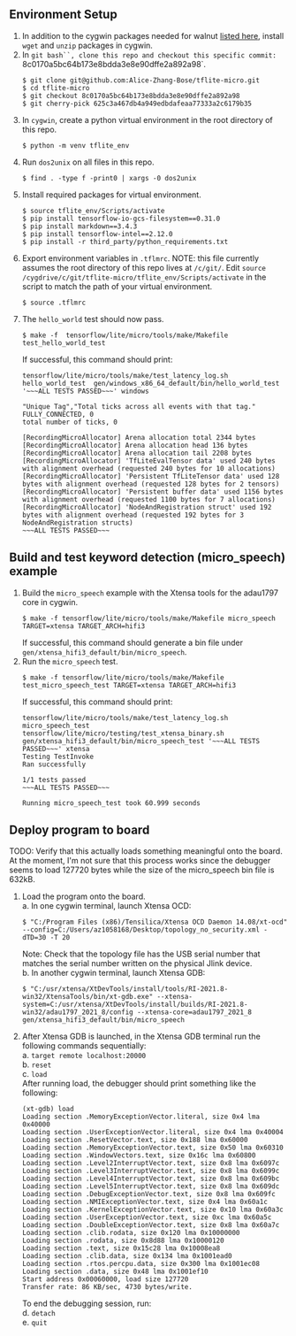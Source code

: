 ## Environment Setup
1. In addition to the cygwin packages needed for walnut [listed here](https://wiki.bose.com/pages/viewpage.action?spaceKey=CER&title=Walnut+-+Development+Environment+Setup#WalnutDevelopmentEnvironmentSetup-TerminalSetup:Cygwin), install `wget` and `unzip` packages in cygwin.
2. In `git bash``, clone this repo and checkout this specific commit: `8c0170a5bc64b173e8bdda3e8e90dffe2a892a98`.
   ```
   $ git clone git@github.com:Alice-Zhang-Bose/tflite-micro.git
   $ cd tflite-micro
   $ git checkout 8c0170a5bc64b173e8bdda3e8e90dffe2a892a98
   $ git cherry-pick 625c3a467db4a949edbdafeaa77333a2c6179b35
   ```
3. In `cygwin`, create a python virtual environment in the root directory of this repo.
   ```
   $ python -m venv tflite_env
   ```
4. Run `dos2unix` on all files in this repo.
   ```
   $ find . -type f -print0 | xargs -0 dos2unix
   ```
5. Install required packages for virtual environment.
    ```
    $ source tflite_env/Scripts/activate
    $ pip install tensorflow-io-gcs-filesystem==0.31.0
    $ pip install markdown==3.4.3
    $ pip install tensorflow-intel==2.12.0
    $ pip install -r third_party/python_requirements.txt
    ```
6. Export environment variables in `.tflmrc`. NOTE: this file currently assumes the root directory of this repo lives at `/c/git/`. Edit `source /cygdrive/c/git/tflite-micro/tflite_env/Scripts/activate` in the script to match the path of your virtual environment.
   ```
   $ source .tflmrc
   ```
7. The `hello_world` test should now pass.
   ```
   $ make -f  tensorflow/lite/micro/tools/make/Makefile test_hello_world_test
   ```
   If successful, this command should print:
   ```
   tensorflow/lite/micro/tools/make/test_latency_log.sh hello_world_test  gen/windows_x86_64_default/bin/hello_world_test '~~~ALL TESTS PASSED~~~' windows

   "Unique Tag","Total ticks across all events with that tag."
   FULLY_CONNECTED, 0
   total number of ticks, 0
   
   [RecordingMicroAllocator] Arena allocation total 2344 bytes
   [RecordingMicroAllocator] Arena allocation head 136 bytes
   [RecordingMicroAllocator] Arena allocation tail 2208 bytes
   [RecordingMicroAllocator] 'TfLiteEvalTensor data' used 240 bytes with alignment overhead (requested 240 bytes for 10 allocations)
   [RecordingMicroAllocator] 'Persistent TfLiteTensor data' used 128 bytes with alignment overhead (requested 128 bytes for 2 tensors)
   [RecordingMicroAllocator] 'Persistent buffer data' used 1156 bytes with alignment overhead (requested 1100 bytes for 7 allocations)
   [RecordingMicroAllocator] 'NodeAndRegistration struct' used 192 bytes with alignment overhead (requested 192 bytes for 3 NodeAndRegistration structs)
   ~~~ALL TESTS PASSED~~~
   ```

## Build and test keyword detection (micro_speech) example
1. Build the `micro_speech` example with the Xtensa tools for the adau1797 core in cygwin.  
    ```
    $ make -f tensorflow/lite/micro/tools/make/Makefile micro_speech TARGET=xtensa TARGET_ARCH=hifi3
    ```
    If successful, this command should generate a bin file under `gen/xtensa_hifi3_default/bin/micro_speech`.
2. Run the `micro_speech` test.  
    ```
    $ make -f tensorflow/lite/micro/tools/make/Makefile test_micro_speech_test TARGET=xtensa TARGET_ARCH=hifi3
    ```
    If successful, this command should print:
    ```
    tensorflow/lite/micro/tools/make/test_latency_log.sh micro_speech_test tensorflow/lite/micro/testing/test_xtensa_binary.sh gen/xtensa_hifi3_default/bin/micro_speech_test '~~~ALL TESTS PASSED~~~' xtensa
    Testing TestInvoke
    Ran successfully

    1/1 tests passed
    ~~~ALL TESTS PASSED~~~

    Running micro_speech_test took 60.999 seconds
    ```

## Deploy program to board 
TODO: Verify that this actually loads something meaningful onto the board. At the moment, I'm not sure that this process works since the debugger seems to load 127720 bytes while the size of the micro_speech bin file is 632kB.
1. Load the program onto the board.  
    a. In one cygwin terminal, launch Xtensa OCD:
    ```
    $ "C:/Program Files (x86)/Tensilica/Xtensa OCD Daemon 14.08/xt-ocd" --config=C:/Users/az1058168/Desktop/topology_no_security.xml -dTD=30 -T 20
    ```
    Note: Check that the topology file has the USB serial number that matches the serial number written on the physical Jlink device.  
    b. In another cygwin terminal, launch Xtensa GDB:
    ```
    $ "C:/usr/xtensa/XtDevTools/install/tools/RI-2021.8-win32/XtensaTools/bin/xt-gdb.exe" --xtensa-system=C:/usr/xtensa/XtDevTools/install/builds/RI-2021.8-win32/adau1797_2021_8/config --xtensa-core=adau1797_2021_8 gen/xtensa_hifi3_default/bin/micro_speech
    ```
2. After Xtensa GDB is launched, in the Xtensa GDB terminal run the following commands sequentially:  
    a. `target remote localhost:20000`  
    b. `reset`  
    c. `load`  
    After running load, the debugger should print something like the following: 
    ```
    (xt-gdb) load
    Loading section .MemoryExceptionVector.literal, size 0x4 lma 0x40000
    Loading section .UserExceptionVector.literal, size 0x4 lma 0x40004
    Loading section .ResetVector.text, size 0x188 lma 0x60000
    Loading section .MemoryExceptionVector.text, size 0x50 lma 0x60310
    Loading section .WindowVectors.text, size 0x16c lma 0x60800
    Loading section .Level2InterruptVector.text, size 0x8 lma 0x6097c
    Loading section .Level3InterruptVector.text, size 0x8 lma 0x6099c
    Loading section .Level4InterruptVector.text, size 0x8 lma 0x609bc
    Loading section .Level5InterruptVector.text, size 0x8 lma 0x609dc
    Loading section .DebugExceptionVector.text, size 0x8 lma 0x609fc
    Loading section .NMIExceptionVector.text, size 0x4 lma 0x60a1c
    Loading section .KernelExceptionVector.text, size 0x10 lma 0x60a3c
    Loading section .UserExceptionVector.text, size 0xc lma 0x60a5c
    Loading section .DoubleExceptionVector.text, size 0x8 lma 0x60a7c
    Loading section .clib.rodata, size 0x120 lma 0x10000000
    Loading section .rodata, size 0x8d88 lma 0x10000120
    Loading section .text, size 0x15c28 lma 0x10008ea8
    Loading section .clib.data, size 0x134 lma 0x1001ead0
    Loading section .rtos.percpu.data, size 0x300 lma 0x1001ec08
    Loading section .data, size 0x48 lma 0x1001ef10
    Start address 0x00060000, load size 127720
    Transfer rate: 86 KB/sec, 4730 bytes/write.
    ```
    To end the debugging session, run:  
    d. `detach`  
    e. `quit`  

